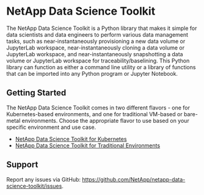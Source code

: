 NetApp Data Science Toolkit
=========

The NetApp Data Science Toolkit is a Python library that makes it simple for data scientists and data engineers to perform various data management tasks, such as near-instantaneously provisioning a new data volume or JupyterLab workspace, near-instantaneously cloning a data volume or JupyterLab workspace, and near-instantaneously snapshotting a data volume or JupyterLab workspace for traceability/baselining. This Python library can function as either a command line utility or a library of functions that can be imported into any Python program or Jupyter Notebook.

## Getting Started

The NetApp Data Science Toolkit comes in two different flavors - one for Kubernetes-based environments, and one for traditional VM-based or bare-metal environments. Choose the appropriate flavor to use based on your specific environment and use case.

- [NetApp Data Science Toolkit for Kubernetes](netapp_dstk_k8s/)
- [NetApp Data Science Toolkit for Traditional Environments](netapp_dstk_traditional/)

## Support

Report any issues via GitHub: https://github.com/NetApp/netapp-data-science-toolkit/issues.
